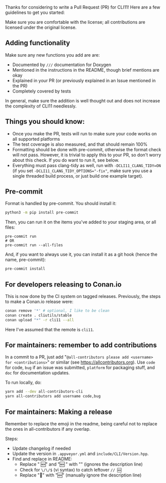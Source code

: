 Thanks for considering to write a Pull Request (PR) for CLI11! Here are a few guidelines to get you started:

Make sure you are comfortable with the license; all contributions are licensed under the original license.

## Adding functionality
Make sure any new functions you add are are:

* Documented by `///` documentation for Doxygen
* Mentioned in the instructions in the README, though brief mentions are okay
* Explained in your PR (or previously explained in an Issue mentioned in the PR)
* Completely covered by tests

In general, make sure the addition is well thought out and does not increase the complexity of CLI11 needlessly.

## Things you should know:

* Once you make the PR, tests will run to make sure your code works on all supported platforms
* The test coverage is also measured, and that should remain 100%
* Formatting should be done with pre-commit, otherwise the format check will not pass. However, it is trivial to apply this to your PR, so don't worry about this check. If you do want to run it, see below.
* Everything must pass clang-tidy as well, run with `-DCLI11_CLANG_TIDY=ON` (if you set `-DCLI11_CLANG_TIDY_OPTIONS="-fix"`, make sure you use a single threaded build process, or just build one example target).


## Pre-commit

Format is handled by pre-commit. You should install it:

```bash
python3 -m pip install pre-commit
```

Then, you can run it on the items you've added to your staging area, or all files:

```
pre-commit run
# OR
pre-commit run --all-files
```


And, if you want to always use it, you can install it as a git hook (hence the name, pre-commit):

```bash
pre-commit install
```

## For developers releasing to Conan.io

This is now done by the CI system on tagged releases. Previously, the steps to make a Conan.io release were:

```bash
conan remove '*' # optional, I like to be clean
conan create . cliutils/stable
conan upload "*" -r cli11 --all
```

Here I've assumed that the remote is `cli11`.

## For maintainers: remember to add contributions

In a commit to a PR, just add "`@all-contributors please add <username> for <contributions>`" or similar (see <https://allcontributors.org>). Use `code` for code, `bug` if an issue was submitted, `platform` for packaging stuff, and `doc` for documentation updates.

To run locally, do:

```bash
yarn add --dev all-contributors-cli
yarn all-contributors add username code,bug
```

## For maintainers: Making a release

Remember to replace the emoji in the readme, being careful not to replace the ones in all-contributors if any overlap.

Steps:
* Update changelog if needed
* Update the version in `.appveyor.yml` and `include/CLI/Version.hpp`.
* Find and replace in README:
    * Replace " 🆕" and "🆕 " with "" (ignores the description line)
    * Check for `\/\/$` (vi syntax) to catch leftover `// 🆕`
    * Replace "🚧" with "🆕" (manually ignore the description line)

